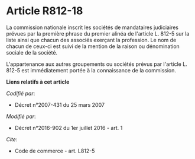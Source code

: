 # Article R812-18

La commission nationale inscrit les sociétés de mandataires judiciaires prévues par la première phrase du premier alinéa de
l'article L. 812-5 sur la liste ainsi que chacun des associés exerçant la profession. Le nom de chacun de ceux-ci est suivi
de la mention de la raison ou dénomination sociale de la société. 

L'appartenance aux autres groupements ou sociétés prévus par l'article L. 812-5 est immédiatement portée à la connaissance de
la commission.

**Liens relatifs à cet article**

_Codifié par_:

  - Décret n°2007-431 du 25 mars 2007

_Modifié par_:

  - Décret n°2016-902 du 1er juillet 2016 - art. 1

_Cite_:

  - Code de commerce - art. L812-5
